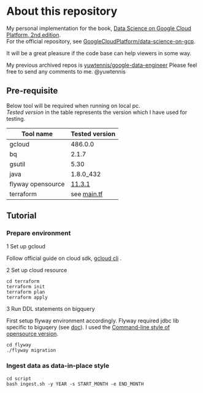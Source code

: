 # About this repository

My personal implementation for the book, [Data Science on Google Cloud Platform, 2nd edition](https://www.amazon.com/Data-Science-Google-Cloud-Platform/dp/1098118952).  
For the official repository, see [GoogleCloudPlatform/data-science-on-gcp](https://github.com/GoogleCloudPlatform/data-science-on-gcp).

It will be a great pleasure if the code base can help viewers in some way.

My previous archived repos is [yuwtennis/google-data-engineer](https://github.com/yuwtennis/google-data-engineer)
Please feel free to send any comments to me.
@yuwtennis

## Pre-requisite

Below tool will be required when running on local pc.  
_Tested version_ in the table represents the version which I have used for testing.

| Tool name         | Tested version                                                |
|-------------------|---------------------------------------------------------------|
| gcloud            | 486.0.0                                                       |
| bq                | 2.1.7                                                         |
| gsutil            | 5.30                                                          | 
| java              | 1.8.0_432                                                     |
| flyway opensource | [11.3.1](https://github.com/flyway/flyway/tree/flyway-11.3.1) |
| terraform         | see [main.tf](terraform/main.tf)                              |

## Tutorial

### Prepare environment

1 Set up gcloud

Follow official guide on cloud sdk, [gcloud cli](https://cloud.google.com/sdk/docs/install) .

2 Set up cloud resource

```shell
cd terraform
terraform init
terraform plan
terraform apply
```

3 Run DDL statements on bigquery  

First setup flyway environment accordingly. Flyway required jdbc lib specific to biguqery (see [doc](https://documentation.red-gate.com/fd/google-bigquery-277579314.html)).
I used the [Command-line style of opensource version](https://documentation.red-gate.com/flyway/getting-started-with-flyway/quickstart-guides/quickstart-command-line).  

```shell
cd flyway
./flyway migration
```


### Ingest data as data-in-place style

```shell
cd script
bash ingest.sh -y YEAR -s START_MONTH -e END_MONTH
```